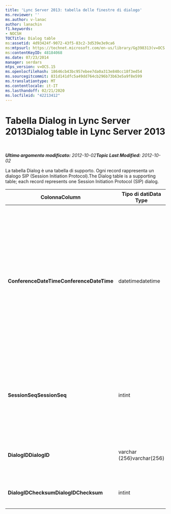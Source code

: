 ```yaml
---
title: 'Lync Server 2013: tabella delle finestre di dialogo'
ms.reviewer: ''
ms.author: v-lanac
author: lanachin
f1.keywords:
- NOCSH
TOCTitle: Dialog table
ms:assetid: 4d93424f-9072-43f5-83c2-3d539e3e9ca6
ms:mtpsurl: https://technet.microsoft.com/en-us/library/Gg398313(v=OCS.15)
ms:contentKeyID: 48184068
ms.date: 07/23/2014
manager: serdars
mtps_version: v=OCS.15
ms.openlocfilehash: 18646cb43bc957ebee7da0a313e840cc18f3ed54
ms.sourcegitcommit: 831d141dfc5a49dd764cb296b73b63e5a9f8e599
ms.translationtype: MT
ms.contentlocale: it-IT
ms.lasthandoff: 02/21/2020
ms.locfileid: "42213412"
---
```

<div data-xmlns="http://www.w3.org/1999/xhtml">

<div class="topic" data-xmlns="http://www.w3.org/1999/xhtml" data-msxsl="urn:schemas-microsoft-com:xslt" data-cs="https://msdn.microsoft.com/">

<div data-asp="https://msdn2.microsoft.com/asp">

# <a name="dialog-table-in-lync-server-2013"></a><span data-ttu-id="3b2f8-102">Tabella Dialog in Lync Server 2013</span><span class="sxs-lookup"><span data-stu-id="3b2f8-102">Dialog table in Lync Server 2013</span></span>

</div>

<div id="mainSection">

<div id="mainBody">

<span> </span>

<span data-ttu-id="3b2f8-103">_**Ultimo argomento modificato:** 2012-10-02_</span><span class="sxs-lookup"><span data-stu-id="3b2f8-103">_**Topic Last Modified:** 2012-10-02_</span></span>

<span data-ttu-id="3b2f8-104">La tabella Dialog è una tabella di supporto. Ogni record rappresenta un dialogo SIP (Session Initiation Protocol).</span><span class="sxs-lookup"><span data-stu-id="3b2f8-104">The Dialog table is a supporting table; each record represents one Session Initiation Protocol (SIP) dialog.</span></span>


<table>
<colgroup>
<col style="width: 25%" />
<col style="width: 25%" />
<col style="width: 25%" />
<col style="width: 25%" />
</colgroup>
<thead>
<tr class="header">
<th><span data-ttu-id="3b2f8-105"><strong>Colonna</strong></span><span class="sxs-lookup"><span data-stu-id="3b2f8-105"><strong>Column</strong></span></span></th>
<th><span data-ttu-id="3b2f8-106"><strong>Tipo di dati</strong></span><span class="sxs-lookup"><span data-stu-id="3b2f8-106"><strong>Data Type</strong></span></span></th>
<th><span data-ttu-id="3b2f8-107"><strong>Chiave/indice</strong></span><span class="sxs-lookup"><span data-stu-id="3b2f8-107"><strong>Key/Index</strong></span></span></th>
<th><span data-ttu-id="3b2f8-108"><strong>Dettagli</strong></span><span class="sxs-lookup"><span data-stu-id="3b2f8-108"><strong>Details</strong></span></span></th>
</tr>
</thead>
<tbody>
<tr class="odd">
<td><p><span data-ttu-id="3b2f8-109"><strong>ConferenceDateTime</strong></span><span class="sxs-lookup"><span data-stu-id="3b2f8-109"><strong>ConferenceDateTime</strong></span></span></p></td>
<td><p><span data-ttu-id="3b2f8-110">datetime</span><span class="sxs-lookup"><span data-stu-id="3b2f8-110">datetime</span></span></p></td>
<td><p><span data-ttu-id="3b2f8-111">Principale</span><span class="sxs-lookup"><span data-stu-id="3b2f8-111">Primary</span></span></p></td>
<td><p><span data-ttu-id="3b2f8-p101">Data/ora in cui l'agente QoE (Quality of Experience) riceve il primo rapporto dal chiamante o dal destinatario della chiamata. Valore utilizzato in combinazione con SessionSeq per identificare in modo univoco una sessione.</span><span class="sxs-lookup"><span data-stu-id="3b2f8-p101">Time when the Quality of Excellence (QoE) agent receives the first report from either caller or callee. Used in conjunction with SessionSeq to uniquely identify a session.</span></span></p></td>
</tr>
<tr class="even">
<td><p><span data-ttu-id="3b2f8-114"><strong>SessionSeq</strong></span><span class="sxs-lookup"><span data-stu-id="3b2f8-114"><strong>SessionSeq</strong></span></span></p></td>
<td><p><span data-ttu-id="3b2f8-115">int</span><span class="sxs-lookup"><span data-stu-id="3b2f8-115">int</span></span></p></td>
<td><p><span data-ttu-id="3b2f8-116">Principale</span><span class="sxs-lookup"><span data-stu-id="3b2f8-116">Primary</span></span></p></td>
<td><p><span data-ttu-id="3b2f8-117">Numero sequenziale per distinguere le sessioni con valore ConferenceDateTime identico.</span><span class="sxs-lookup"><span data-stu-id="3b2f8-117">Sequence number to differentiate sessions when they have the same ConferenceDateTime.</span></span></p></td>
</tr>
<tr class="odd">
<td><p><span data-ttu-id="3b2f8-118"><strong>DialogID</strong></span><span class="sxs-lookup"><span data-stu-id="3b2f8-118"><strong>DialogID</strong></span></span></p></td>
<td><p><span data-ttu-id="3b2f8-119">varchar (256)</span><span class="sxs-lookup"><span data-stu-id="3b2f8-119">varchar(256)</span></span></p></td>
<td></td>
<td><p><span data-ttu-id="3b2f8-120">ID del dialogo globalmente univoco.</span><span class="sxs-lookup"><span data-stu-id="3b2f8-120">Dialog ID which is globally unique.</span></span></p></td>
</tr>
<tr class="even">
<td><p><span data-ttu-id="3b2f8-121"><strong>DialogIDChecksum</strong></span><span class="sxs-lookup"><span data-stu-id="3b2f8-121"><strong>DialogIDChecksum</strong></span></span></p></td>
<td><p><span data-ttu-id="3b2f8-122">int</span><span class="sxs-lookup"><span data-stu-id="3b2f8-122">int</span></span></p></td>
<td><p><span data-ttu-id="3b2f8-123">Indice</span><span class="sxs-lookup"><span data-stu-id="3b2f8-123">index</span></span></p></td>
<td><p><span data-ttu-id="3b2f8-124">Checksum dell'ID del dialogo.</span><span class="sxs-lookup"><span data-stu-id="3b2f8-124">Checksum of the Dialog ID.</span></span></p></td>
</tr>
</tbody>
</table>


</div>

<span> </span>

</div>

</div>

</div>

